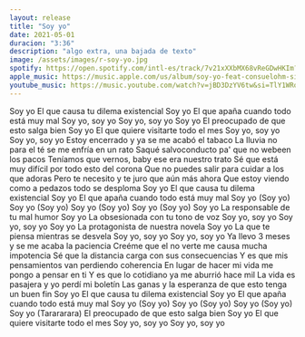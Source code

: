 ```yaml
---
layout: release
title: "Soy yo"
date: 2021-05-01
duracion: "3:36"
description: "algo extra, una bajada de texto"
image: /assets/images/r-soy-yo.jpg
spotify: https://open.spotify.com/intl-es/track/7v21xXXbMX68vReGDwHKIm?si=a497b57191de4362
apple_music: https://music.apple.com/us/album/soy-yo-feat-consuelohm-single/1569325513
youtube_music: https://music.youtube.com/watch?v=jBD3DzYV6tw&si=TlY1WRq6b8-gvyQQ
---
```


Soy yo
El que causa tu dilema existencial
Soy yo
El que apaña cuando todo está muy mal
Soy yo, soy yo
Soy yo, soy yo
Soy yo
El preocupado de que esto salga bien
Soy yo
El que quiere visitarte todo el mes
Soy yo, soy yo
Soy yo, soy yo
Estoy encerrado y ya se me acabó el tabaco
La lluvia no para el té se me enfría en un rato
Saqué salvoconducto pa' que no webeen los pacos
Teníamos que vernos, baby ese era nuestro trato
Sé que está muy difícil por todo esto del corona
Que no puedes salir para cuidar a los que adoras
Pero te necesito y te juro que aún más ahora
Que estoy viendo como a pedazos todo se desploma
Soy yo
El que causa tu dilema existencial
Soy yo
El que apaña cuando todo está muy mal
Soy yo (Soy yo)
Soy yo (Soy yo)
Soy yo (Soy yo)
Soy yo (Soy yo)
Soy yo
La responsable de tu mal humor
Soy yo
La obsesionada con tu tono de voz
Soy yo, soy yo
Soy yo, soy yo
Soy yo
La protagonista de nuestra novela
Soy yo
La que te piensa mientras se desvela
Soy yo, soy yo
Soy yo, soy yo
Ya llevo 3 meses y se me acaba la paciencia
Creéme que el no verte me causa mucha impotencia
Sé que la distancia carga con sus consecuencias
Y es que mis pensamientos van perdiendo coherencia
En lugar de hacer mi vida me pongo a pensar en ti
Y es que lo cotidiano ya me aburrió hace mil
La vida es pasajera y yo perdí mi boletín
Las ganas y la esperanza de que esto tenga un buen fin
Soy yo
El que causa tu dilema existencial
Soy yo
El que apaña cuando todo está muy mal
Soy yo (Soy yo)
Soy yo (Soy yo)
Soy yo (Soy yo)
Soy yo
(Tarararara)
El preocupado de que esto salga bien
Soy yo
El que quiere visitarte todo el mes
Soy yo, soy yo
Soy yo, soy yo